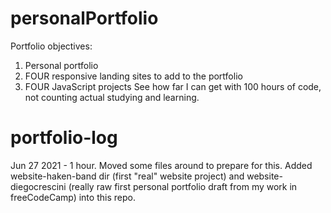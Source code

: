 # personalPortfolio
Portfolio objectives:

1. Personal portfolio
2. FOUR responsive landing sites to add to the portfolio
3. FOUR JavaScript projects
See how far I can get with 100 hours of code, not counting actual studying and learning. 

# portfolio-log

Jun 27 2021 - 1 hour.
Moved some files around to prepare for this. 
Added website-haken-band dir (first "real" website project) and website-diegocrescini 
(really raw first personal portfolio draft from my work in freeCodeCamp)  into this repo. 
